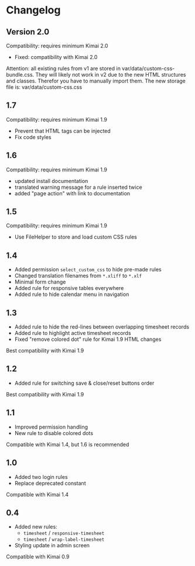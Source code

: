 # Changelog

## Version 2.0

Compatibility: requires minimum Kimai 2.0

- Fixed: compatibility with Kimai 2.0

Attention: all existing rules from v1 are stored in var/data/custom-css-bundle.css.
They will likely not work in v2 due to the new HTML structures and classes.
Therefor you have to manually import them.
The new storage file is: var/data/custom-css.css

## 1.7

Compatibility: requires minimum Kimai 1.9

- Prevent that HTML tags can be injected
- Fix code styles

## 1.6

Compatibility: requires minimum Kimai 1.9

- updated install documentation
- translated warning message for a rule inserted twice
- added "page action" with link to documentation

## 1.5

Compatibility: requires minimum Kimai 1.9

- Use FileHelper to store and load custom CSS rules

## 1.4

- Added permission `select_custom_css` to hide pre-made rules
- Changed translation filenames from `*.xliff` to `*.xlf`
- Minimal form change
- Added rule for responsive tables everywhere
- Added rule to hide calendar menu in navigation

## 1.3

- Added rule to hide the red-lines between overlapping timesheet records
- Added rule to highlight active timesheet records
- Fixed "remove colored dot" rule for Kimai 1.9 HTML changes

Best compatibility with Kimai 1.9

## 1.2

- Added rule for switching save & close/reset buttons order

Best compatibility with Kimai 1.9

## 1.1

- Improved permission handling
- New rule to disable colored dots

Compatible with Kimai 1.4, but 1.6 is recommended

## 1.0

- Added two login rules
- Replace deprecated constant

Compatible with Kimai 1.4

## 0.4 

- Added new rules:
  - `timesheet` / `responsive-timesheet`
  - `timesheet` / `wrap-label-timesheet`
- Styling update in admin screen
  
Compatible with Kimai 0.9
